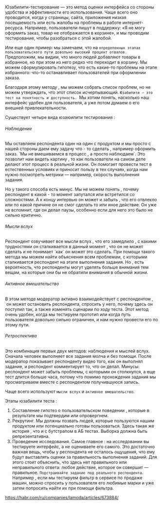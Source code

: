 Юзабилити-тестирование — это метод оценки интерфейса со стороны удобства и эффективности его использования. Чаще всего оно проводится, когда у страницы, сайта, приложения низкая посещаемость или есть жалобы на проблемы в работе интернет-ресурса. Например, пользователи пишут в поддержку: «Я не могу оформить заказ, товар не отображается в корзине», и мы проводим тестирование, чтобы разобраться с этой жалобой.

Или еще один пример: мы замечаем, что на `определенных этапах пользовательского пути довольно высокий процент отвалов.` Предположим, мы видим, что много людей добавляют товары в избранное, но при этом из него редко что переходит в корзину. Мы можем сформулировать гипотезу, что есть какие-то проблемы на этапе избранного: что-то останавливает пользователей при оформлении заказа.

Благодаря этому методу , мы можем собрать список проблем, но не можем утверждать, что этот список исчерпывающий. `Юзабилити — это тест на понятность и доступность. `Мы хотим понять, насколько наш интерфейс удобен для пользователя, а уже потом думаем о его внешней привлекательности.

Существует четыре вида юзаюилити тестирования : 

<h6>Наблюдение</h6> 
Мы оставляем респондента один на один с продуктом и мы просто с нашей стороны даем ему задачу что - то сделать , например оформить заказ. `Мы не вмешиваемся в процесс , а просто наблюдаем`. Это позволит нам видеть картину , то как пользователи на самом деле делают этот процесс в реальной жизни. Он помогает провести тест в естественных условиях и приносит пользу в тех случаях, когда нам нужно посмотреть метрики — например, скорость выполнения задания.

Но у такого способа есть минус. Мы не можем понять , почему респондент в какой - то момент запутался или встретился со сложностями. А к концу интервью он может и забыть , что его отвлекло или по какой причине он не смог сделать то или иное действие. Он уже не вспомнит, где он делал паузы, особенно если для него это было не сильно критично.

<h6>Мысли вслух</h6>
Респондент озвучивает все мысли вслух , что его замедлило , с какими трудностями он сталкивается в данный момент , что он не может сделать и не понимает `как` он может это сделать. При помощи такого метода мы можем найти объяснения всем проблемам, с которыми сталкивается респондент на этапе выполнения задания.
 Но , есть вероятность, что респонденты могут уделять больше внимания тем вещам, на которые они бы не обратили внимания в обычной жизни.


<h6>Активное вмешательство</h6>
В этом методе модератор активно взаимодействует с респондентом ,  он может остановить респондента, спросить у него, почему здесь он поступил так, а также изменять сценарии по ходу теста. Этот метод очень удобен, когда мы тестируем прототип или когда путь пользователя довольно сильно ограничен, и нам нужно провести его по этому пути.


<h6>Ретроспектива</h6>
Это комбинация первых двух методов: наблюдения и мыслей вслух. Сначала человек выполняет все задания молча и без помощи. После модератор показывает респонденту видео того, как он выполнял задание, и респондент комментирует то, что он делал.
Минусы: респондент может забыть проблемы, с которыми он столкнулся, а еще тест длится больше часа, потому что помимо прохождения задания мы просматриваем вместе с респондентом получившуюся запись.

Чаще всего используют `мысли вслух` и `активное вмешательство`.

Этапы юзабилити теста : 
1) Составление гипотез о пользовательском поведении , которые в результате мы подтвердим или опровергнем. 
2) Рекрутинг. Мы должны позвать людей, которые пользуются нашим продуктом или потенциально готовы пользоваться. Здесь такая же история , что и с бутстрапом в АБ тестах. Выборка должна быть репрезентативна. 
3) Проведение исследования. Самое главное : на исследовании вы тестируете интерфейс, а не оцениваете его самого. Это достаточно важная вещь, чтобы у респондента не осталось ощущения, что ему будут выставлять оценки за правильность выполнения заданий. Для этого стоит объяснить, что здесь нет правильного или неправильного ответа: любое действие, которое он совершит — правильное. `Подстраивайте задание под реального респондента`. Например , если мы тестируем фильтр в сервисе по продаже машин, можно спросить у пользователя его любимые марки и уже затем попросить найти их при помощи фильтра. 







https://habr.com/ru/companies/lamoda/articles/673884/